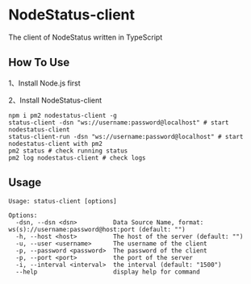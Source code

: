 # NodeStatus-client

The client of NodeStatus written in TypeScript

## How To Use

1、Install Node.js first

2、Install NodeStatus-client
```shell
npm i pm2 nodestatus-client -g
status-client -dsn "ws://username:password@localhost" # start nodestatus-client
status-client-run -dsn "ws://username:password@localhost" # start nodestatus-client with pm2
pm2 status # check running status
pm2 log nodestatus-client # check logs
```

## Usage

```shell
Usage: status-client [options]

Options:
  -dsn, --dsn <dsn>          Data Source Name, format: ws(s)://username:password@host:port (default: "")
  -h, --host <host>          The host of the server (default: "")
  -u, --user <username>      The username of the client
  -p, --password <password>  The password of the client
  -p, --port <port>          the port of the server
  -i, --interval <interval>  the interval (default: "1500")
  --help                     display help for command
```

